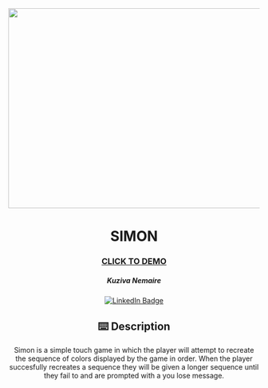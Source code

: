 <div id="header" align="center">

  <img src="https://static.vecteezy.com/system/resources/previews/000/508/982/original/comic-book-page-background-with-radial-halftone-effects-and-rays-in-pop-art-style-blank-template-in-green-yellow-blue-and-red-colors-vector.jpg" width="800" height="400">

</div>

  <div id="description" align="center">

  # SIMON

  ### [CLICK TO DEMO](https://nemairek.github.io/SIMON/)

  ##### Kuziva Nemaire

  [![LinkedIn Badge](https://img.shields.io/badge/-@kuzivanemaire-blue?style=flat&logo=Linkedin&logoColor=black)](https://www.linkedin.com/in/kuziva-nemaire-4b03a3191/)

  ## :keyboard: Description

 Simon is a simple touch game in which the player will attempt to recreate the sequence of colors displayed by the game in order. When the player succesfully recreates a sequence they will be given a longer sequence until they fail to and are prompted with a you lose message.

  </div>
